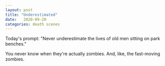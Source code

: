 ```yaml
---
layout: post
title: "Underestimated"
date:   2020-09-20
categories: death scenes
---
```

Today's prompt: "Never underestimate the lives of old men sitting on park benches."

You never know when they're actually zombies. And, like, the fast-moving zombies.
